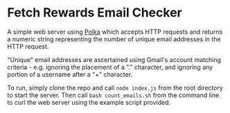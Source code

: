 # Fetch Rewards Email Checker

A simple web server using [Polka](https://github.com/lukeed/polka "Polka Micro Web Server") which accepts HTTP requests and returns a numeric string representing the number of unique email addresses in the HTTP request. 

"Unique" email addresses are ascertained using Gmail's account matching criteria - e.g. ignoring the placement of a "." character, and ignoring any portion of a username after a "+" character.

To run, simply clone the repo and call `node index.js` from the root directory to start the server. Then call `bash count_emails.sh` from the command line to curl the web server using the example script provided.